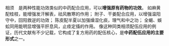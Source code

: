 相须　是两种性能功效类似的中药配合应用，可以**增强原有药物的功效**。
如麻黄配桂枝，能增强发汗解表，祛风散寒的作用；
附子、干姜配合应用，以增强温阳守中，回阳救逆的功效；
陈皮配半夏以加强燥湿化痰，理气和中之功；
全蝎、蜈蚣同用能明显增强平肝息风，止痉定搐的作用。
像这种同类相须配伍应用的例证，历代文献有不少记载，它构成了复方用药的配伍核心，是**中药配伍应用的主要形式**之一。

